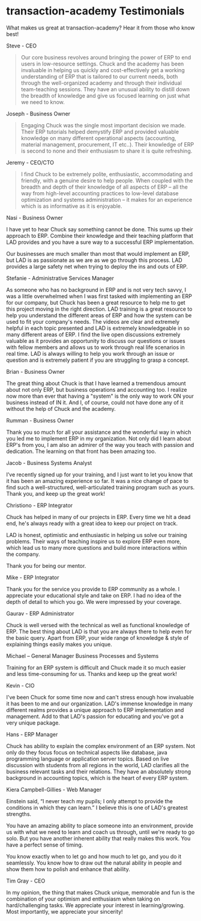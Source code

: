 # transaction-academy Testimonials

What makes us great at transaction-academy? Hear it from those who know best!

Steve - CEO

> Our core business revolves around bringing the power of ERP to end users in low-resource settings. Chuck and the academy has been invaluable in helping us quickly and cost-effectively get a working understanding of ERP that is tailored to our current needs, both through the well-organized academy and through their individual team-teaching sessions. They have an unusual ability to distill down the breadth of knowledge and give us focused learning on just what we need to know.

Joseph - Business Owner

> Engaging Chuck was the single most important decision we made. Their ERP tutorials helped demystify ERP and provided valuable knowledge on many different operational aspects (accounting, material management, procurement, IT etc..). Their knowledge of ERP is second to none and their enthusiasm to share it is quite refreshing.

Jeremy - CEO/CTO

> I find Chuck to be extremely polite, enthusiastic, accommodating and friendly, with a genuine desire to help people. When coupled with the breadth and depth of their knowledge of all aspects of ERP – all the way from high-level accounting practices to low-level database optimization and systems administration – it makes for an experience which is as informative as it is enjoyable.

Nasi - Business Owner

I have yet to hear Chuck say something cannot be done. This sums up their approach to ERP. Combine their knowledge and their teaching platform that LAD provides and you have a sure way to a successful ERP implementation.

Our businesses are much smaller than most that would implement an ERP, but LAD is as passionate as we are as we go through this process. LAD provides a large safety net when trying to deploy the ins and outs of ERP.

Stefanie - Administrative Services Manager

As someone who has no background in ERP and is not very tech savvy, I was a little overwhelmed when I was first tasked with implementing an ERP for our company, but Chuck has been a great resource to help me to get this project moving in the right direction. LAD training is a great resource to help you understand the different areas of ERP and how the system can be used to fit your company's needs. The videos are clear and extremely helpful in each topic presented and LAD is extremely knowledgeable in so many different areas of ERP. I find the live open discussions extremely valuable as it provides an opportunity to discuss our questions or issues with fellow members and allows us to work through real life scenarios in real time. LAD is always willing to help you work through an issue or question and is extremely patient if you are struggling to grasp a concept.

Brian - Business Owner

The great thing about Chuck is that I have learned a tremendous amount about not only ERP, but business operations and accounting too. I realize now more than ever that having a "system" is the only way to work ON your business instead of IN it. And I, of course, could not have done any of it without the help of Chuck and the academy.

Rumman - Business Owner

Thank you so much for all your assistance and the wonderful way in which you led me to implement ERP in my organization. Not only did I learn about ERP's from you, I am also an admirer of the way you teach with passion and dedication. The learning on that front has been amazing too.

Jacob - Business Systems Analyst

I’ve recently signed up for your training, and I just want to let you know that it has been an amazing experience so far. It was a nice change of pace to find such a well-structured, well-articulated training program such as yours. Thank you, and keep up the great work!

Christiono - ERP Integrator

Chuck has helped in many of our projects in ERP. Every time we hit a dead end, he's always ready with a great idea to keep our project on track.

LAD is honest, optimistic and enthusiastic in helping us solve our training problems. Their ways of teaching inspire us to explore ERP even more, which lead us to many more questions and build more interactions within the company.

Thank you for being our mentor.

Mike - ERP Integrator

Thank you for the service you provide to ERP community as a whole. I appreciate your educational style and take on ERP. I had no idea of the depth of detail to which you go. We were impressed by your coverage.

Gaurav - ERP Administrator

Chuck is well versed with the technical as well as functional knowledge of ERP. The best thing about LAD is that you are always there to help even for the basic query. Apart from ERP, your wide range of knowledge & style of explaining things easily makes you unique.

Michael – General Manager Business Processes and Systems

Training for an ERP system is difficult and Chuck made it so much easier and less time-consuming for us. Thanks and keep up the great work!

Kevin - CIO

I've been Chuck for some time now and can't stress enough how invaluable it has been to me and our organization. LAD's immense knowledge in many different realms provides a unique approach to ERP implementation and management. Add to that LAD's passion for educating and you've got a very unique package.

Hans - ERP Manager

Chuck has ability to explain the complex environment of an ERP system. Not only do they focus focus on technical aspects like database, java programming language or application server topics. Based on live discussion with students from all regions in the world, LAD clarifies all the business relevant tasks and their relations. They have an absolutely strong background in accounting topics, which is the heart of every ERP system.

Kiera Campbell-Gillies - Web Manager

Einstein said, “I never teach my pupils; I only attempt to provide the conditions in which they can learn.” I believe this is one of LAD's greatest strengths.

You have an amazing ability to place someone into an environment, provide us with what we need to learn and coach us through, until we're ready to go solo. But you have another inherent ability that really makes this work. You have a perfect sense of timing.

You know exactly when to let go and how much to let go, and you do it seamlessly. You know how to draw out the natural ability in people and show them how to polish and enhance that ability.

Tim Gray - CEO

In my opinion, the thing that makes Chuck unique, memorable and fun is the combination of your optimism and enthusiasm when taking on hard/challenging tasks. We appreciate your interest in learning/growing. Most importantly, we appreciate your sincerity!

